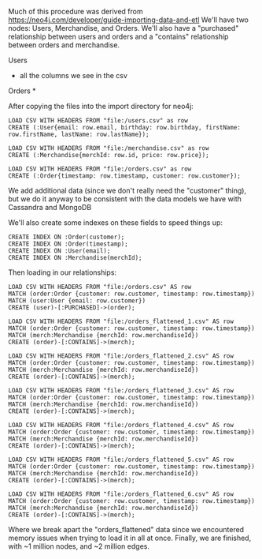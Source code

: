 Much of this procedure was derived from https://neo4j.com/developer/guide-importing-data-and-etl
We'll have two nodes: Users, Merchandise, and Orders.
We'll also have a "purchased" relationship between users and orders and a "contains" relationship between orders and merchandise.

Users
 * all the columns we see in the csv

Orders
 * 

After copying the files into the import directory for neo4j:
```
LOAD CSV WITH HEADERS FROM "file:/users.csv" as row
CREATE (:User{email: row.email, birthday: row.birthday, firstName: row.firstName, lastName: row.lastName});

LOAD CSV WITH HEADERS FROM "file:/merchandise.csv" as row
CREATE (:Merchandise{merchId: row.id, price: row.price});

LOAD CSV WITH HEADERS FROM "file:/orders.csv" as row
CREATE (:Order{timestamp: row.timestamp, customer: row.customer});
```
We add additional data (since we don't really need the "customer" thing), but we do it anyway to be consistent with the data models we have with Cassandra and MongoDB

We'll also create some indexes on these fields to speed things up:
```
CREATE INDEX ON :Order(customer);
CREATE INDEX ON :Order(timestamp);
CREATE INDEX ON :User(email);
CREATE INDEX ON :Merchandise(merchId);
```

Then loading in our relationships:
```
LOAD CSV WITH HEADERS FROM "file:/orders.csv" AS row
MATCH (order:Order {customer: row.customer, timestamp: row.timestamp})
MATCH (user:User {email: row.customer})
CREATE (user)-[:PURCHASED]->(order);

LOAD CSV WITH HEADERS FROM "file:/orders_flattened_1.csv" AS row
MATCH (order:Order {customer: row.customer, timestamp: row.timestamp})
MATCH (merch:Merchandise {merchId: row.merchandiseId})
CREATE (order)-[:CONTAINS]->(merch);

LOAD CSV WITH HEADERS FROM "file:/orders_flattened_2.csv" AS row
MATCH (order:Order {customer: row.customer, timestamp: row.timestamp})
MATCH (merch:Merchandise {merchId: row.merchandiseId})
CREATE (order)-[:CONTAINS]->(merch);

LOAD CSV WITH HEADERS FROM "file:/orders_flattened_3.csv" AS row
MATCH (order:Order {customer: row.customer, timestamp: row.timestamp})
MATCH (merch:Merchandise {merchId: row.merchandiseId})
CREATE (order)-[:CONTAINS]->(merch);

LOAD CSV WITH HEADERS FROM "file:/orders_flattened_4.csv" AS row
MATCH (order:Order {customer: row.customer, timestamp: row.timestamp})
MATCH (merch:Merchandise {merchId: row.merchandiseId})
CREATE (order)-[:CONTAINS]->(merch);

LOAD CSV WITH HEADERS FROM "file:/orders_flattened_5.csv" AS row
MATCH (order:Order {customer: row.customer, timestamp: row.timestamp})
MATCH (merch:Merchandise {merchId: row.merchandiseId})
CREATE (order)-[:CONTAINS]->(merch);

LOAD CSV WITH HEADERS FROM "file:/orders_flattened_6.csv" AS row
MATCH (order:Order {customer: row.customer, timestamp: row.timestamp})
MATCH (merch:Merchandise {merchId: row.merchandiseId})
CREATE (order)-[:CONTAINS]->(merch);
```
Where we break apart the "orders_flattened" data since we encountered memory issues when trying to load it in all at once.
Finally, we are finished, with ~1 million nodes, and ~2 million edges.
